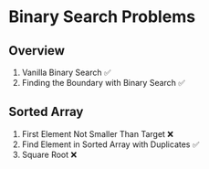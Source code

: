 # Binary Search Problems

## Overview

1. Vanilla Binary Search :white_check_mark:
2. Finding the Boundary with Binary Search :white_check_mark:

## Sorted Array

1. First Element Not Smaller Than Target :x:
2. Find Element in Sorted Array with Duplicates :white_check_mark:
3. Square Root :x:
